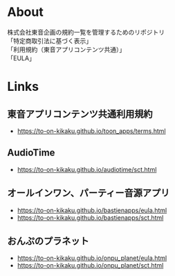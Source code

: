 # About
株式会社東音企画の規約一覧を管理するためのリポジトリ  
「特定商取引法に基づく表示」  
「利用規約（東音アプリコンテンツ共通）」  
「EULA」  

# Links
## 東音アプリコンテンツ共通利用規約
* https://to-on-kikaku.github.io/toon_apps/terms.html

## AudioTime
* https://to-on-kikaku.github.io/audiotime/sct.html

## オールインワン、パーティー音源アプリ
* https://to-on-kikaku.github.io/bastienapps/eula.html
* https://to-on-kikaku.github.io/bastienapps/sct.html

## おんぷのプラネット
* https://to-on-kikaku.github.io/onpu_planet/eula.html
* https://to-on-kikaku.github.io/onpu_planet/sct.html

